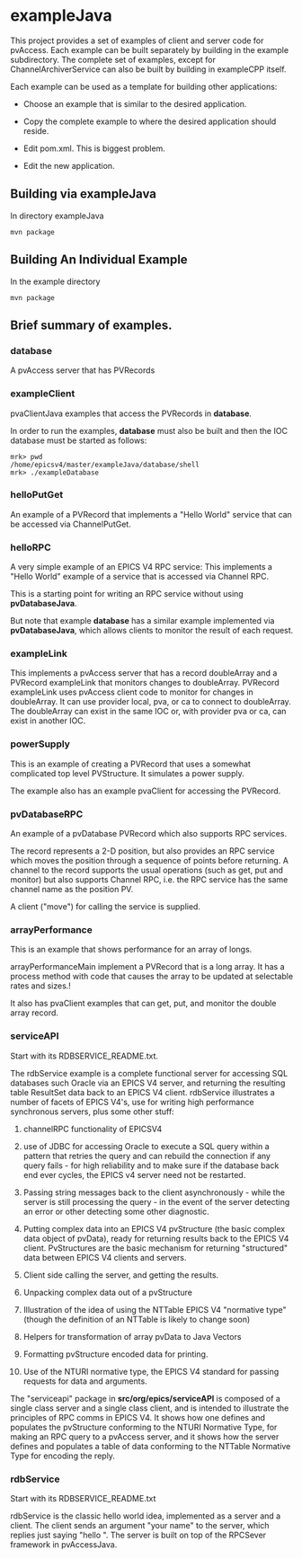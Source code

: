 # exampleJava

This project provides a set of examples of client and server code for pvAccess.
Each example can be built separately by building in the example subdirectory.
The complete set of examples, except for ChannelArchiverService can also be built by building in exampleCPP itself.

Each example can be used as a template for building other applications:

* Choose an example that is similar to the desired application.

* Copy the complete example to where the desired application should reside.

* Edit pom.xml. This is biggest problem.

* Edit the new application.


## Building via exampleJava

In directory exampleJava

    mvn package


## Building An Individual Example

In the example directory

    mvn package


## Brief summary of examples.



### database

A pvAccess server that has PVRecords


### exampleClient

pvaClientJava examples that access the PVRecords in **database**.

In order to run the examples, **database** must also be built and then the
IOC database must be started as follows:

    mrk> pwd
    /home/epicsv4/master/exampleJava/database/shell
    mrk> ./exampleDatabase

### helloPutGet

An example of a PVRecord that implements a "Hello World" service that can be
accessed via ChannelPutGet.

### helloRPC

A very simple example of an EPICS V4 RPC service: This implements a
"Hello World" example of a service that is accessed via Channel RPC.

This is a starting point for writing an RPC service without using **pvDatabaseJava**.

But note that example **database** has a similar example implemented via **pvDatabaseJava**, which allows clients to monitor the result of each request.


### exampleLink

This implements a pvAccess server that has a record doubleArray and a PVRecord exampleLink that monitors changes to doubleArray. PVRecord exampleLink uses pvAccess client code to monitor for changes in doubleArray.
It can use provider local, pva, or ca to connect to doubleArray.
The doubleArray can exist in the same IOC or, with provider pva or ca,
can exist in another IOC.



### powerSupply

This is an example of creating a PVRecord that uses a somewhat complicated top level PVStructure.
It simulates a power supply.

The example also has an example pvaClient for accessing the PVRecord.

### pvDatabaseRPC

An example of a pvDatabase PVRecord which also supports RPC services.

The record represents a 2-D position, but also provides an RPC service
which moves the position through a sequence of points before returning.
A channel to the record supports the usual operations (such as get, put and
monitor) but also supports Channel RPC, i.e. the RPC service has the same 
channel name as the position PV.

A client ("move") for calling the service is supplied.



###  arrayPerformance

This is an example that shows performance for an array of longs.

arrayPerformanceMain implement a PVRecord that is a long array.
It has a process method with code that causes the array to be updated at selectable rates and sizes.!

It also has pvaClient examples that can get, put, and monitor the double array record.

### serviceAPI

Start with its RDBSERVICE_README.txt. 

The rdbService example is a complete functional server for accessing SQL databases 
such Oracle via an EPICS V4 server, and returning the resulting table ResultSet 
data back to an EPICS V4 client. rdbService illustrates a number of facets of EPICS V4's,
use for writing high performance synchronous servers, plus some other stuff:

1) channelRPC functionality of EPICSV4

2) use of JDBC for accessing Oracle to execute a SQL query within a pattern that retries 
  the query and can rebuild the connection if any query fails - for high reliability and 
  to make sure if the database back end ever cycles, the EPICS v4 server need not be restarted.

3) Passing string messages back to the client asynchronously - while the server is still
processing the query - in the event of the server detecting an 
error or other detecting some other diagnostic.

4) Putting complex data into an EPICS V4 pvStructure (the basic complex data object 
of pvData), ready for returning results back to the EPICS V4 client. 
PvStructures are the basic mechanism for returning "structured" data between 
EPICS V4 clients and servers.

5) Client side calling the server, and getting the results. 

6) Unpacking complex data out of a pvStructure

7) Illustration of the idea of using the NTTable EPICS V4 "normative type" (though the 
definition of an NTTable is likely to change soon)

8) Helpers for transformation of array pvData to Java Vectors

9) Formatting pvStructure encoded data for printing.

10) Use of the NTURI normative type, the EPICS V4 standard for passing requests for 
data and arguments.


The "serviceapi" package in **src/org/epics/serviceAPI** is composed of a single class server and a single class
client, and is intended to illustrate the principles of RPC comms in EPICS V4. It shows
how one defines and populates the pvStructure conforming to the NTURI Normative Type, for making 
an RPC query to a pvAccess server, and it shows how the server defines and populates a table of data 
conforming to the NTTable Normative Type for encoding the reply. 


### rdbService

Start with its RDBSERVICE_README.txt 

rdbService is the classic hello world idea, implemented as a server and a client.
The client sends an argument "your name" to the server, which replies just 
saying "hello <that name>". The server is built on top of the RPCSever framework 
in pvAccessJava. 


